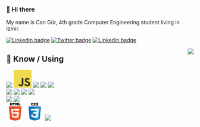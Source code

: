 ### 👋 Hi there
My name is Can Gür, 4th grade Computer Engineering student living in Izmir.

[![Linkedin badge](https://img.shields.io/badge/cangur-0654a7?style=for-the-badge&logo=linkedin&logoColor=white)](https://www.linkedin.com/in/cangur/)
[![Twitter badge](https://img.shields.io/badge/CodeEmAll-228dff?style=for-the-badge&logo=twitter&logoColor=white)](https://www.twitter.com/CodeEmAll/)
[![Linkedin badge](https://img.shields.io/badge/cvngur-cd486b?style=for-the-badge&logo=instagram&logoColor=white)](https://www.instagram.com/cvngur/)

<img align="right" src="https://github-readme-stats.vercel.app/api?username=cvngur&count_private=true&show_icons=true&theme=vision-friendly-dark">

## 🧠 Know / Using

<img src="https://www.vectorlogo.zone/logos/python/python-icon.svg" height=32/> <img src="https://raw.githubusercontent.com/github/explore/master/topics/javascript/javascript.png" height=48/> <img src="https://www.vectorlogo.zone/logos/java/java-icon.svg" height=48/> <img src="https://www.vectorlogo.zone/logos/golang/golang-official.svg" height=32/> <img src="https://www.vectorlogo.zone/logos/php/php-horizontal.svg" height=40/> 
<br>
<img src="https://www.vectorlogo.zone/logos/djangoproject/djangoproject-ar21.svg" height=32/> <img src="https://www.vectorlogo.zone/logos/reactjs/reactjs-icon.svg" height=48/> <img src="https://www.vectorlogo.zone/logos/laravel/laravel-icon.svg" height=48/> <img src="https://www.vectorlogo.zone/logos/springio/springio-icon.svg" height=48/>
<br>
<img height=48 src="https://www.vectorlogo.zone/logos/postgresql/postgresql-icon.svg">  <img height=32 src="https://www.vectorlogo.zone/logos/mysql/mysql-official.svg"> 
<br>
<img src="https://raw.githubusercontent.com/github/explore/master/topics/html/html.png" height=48/> <img src="https://raw.githubusercontent.com/github/explore/master/topics/css/css.png" height=48/> <img src="https://www.vectorlogo.zone/logos/wordpress/wordpress-icon.svg" height=48/> 

